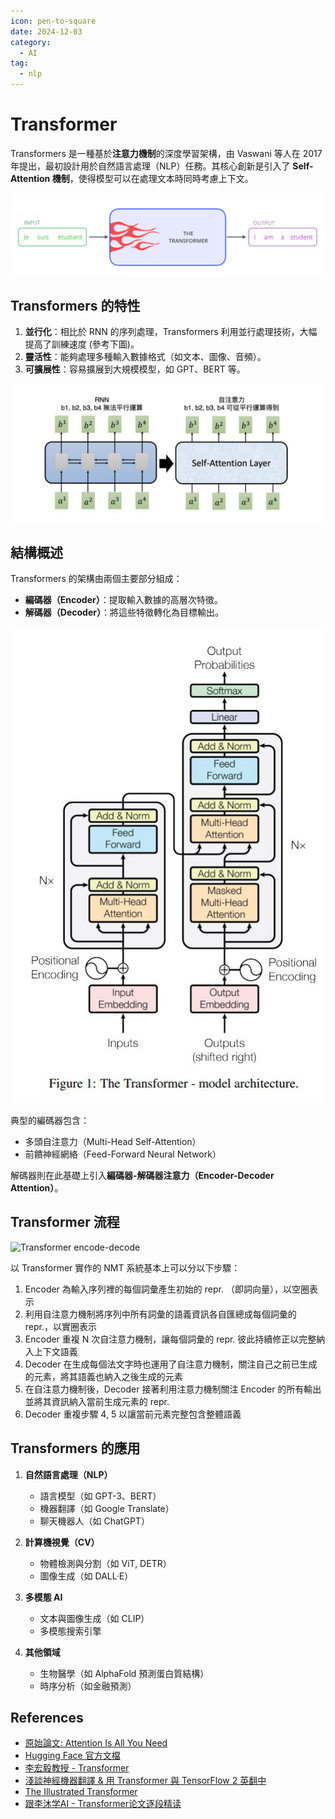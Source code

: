 ```yaml
---
icon: pen-to-square
date: 2024-12-03
category:
  - AI
tag:
  - nlp
---
```


# Transformer

Transformers 是一種基於**注意力機制**的深度學習架構，由 Vaswani 等人在 2017 年提出，最初設計用於自然語言處理（NLP）任務。其核心創新是引入了 **Self-Attention 機制**，使得模型可以在處理文本時同時考慮上下文。

![transformer](./images/transformer.png)

## Transformers 的特性

1. **並行化**：相比於 RNN 的序列處理，Transformers 利用並行處理技術，大幅提高了訓練速度 (參考下圖)。
2. **靈活性**：能夠處理多種輸入數據格式（如文本、圖像、音頻）。
3. **可擴展性**：容易擴展到大規模模型，如 GPT、BERT 等。

![transformer-rnn-vs-self-attention](./images/transformer-rnn-self-attention.jpg)

## 結構概述

Transformers 的架構由兩個主要部分組成：

- **編碼器（Encoder）**：提取輸入數據的高層次特徵。
- **解碼器（Decoder）**：將這些特徵轉化為目標輸出。

![transformer-model-architecture](./images/transformer-model-architecture.jpg)

典型的編碼器包含：

- 多頭自注意力（Multi-Head Self-Attention）
- 前饋神經網絡（Feed-Forward Neural Network）

解碼器則在此基礎上引入**編碼器-解碼器注意力（Encoder-Decoder Attention）**。

## Transformer 流程

![Transformer encode-decode](./images/transformer-nmt-encode-decode.gif)

以 Transformer 實作的 NMT 系統基本上可以分以下步驟：

1. Encoder 為輸入序列裡的每個詞彙產生初始的 repr. （即詞向量），以空圈表示
2. 利用自注意力機制將序列中所有詞彙的語義資訊各自匯總成每個詞彙的 repr.，以實圈表示
3. Encoder 重複 N 次自注意力機制，讓每個詞彙的 repr. 彼此持續修正以完整納入上下文語義
4. Decoder 在生成每個法文字時也運用了自注意力機制，關注自己之前已生成的元素，將其語義也納入之後生成的元素
5. 在自注意力機制後，Decoder 接著利用注意力機制關注 Encoder 的所有輸出並將其資訊納入當前生成元素的 repr.
6. Decoder 重複步驟 4, 5 以讓當前元素完整包含整體語義

## Transformers 的應用

1. **自然語言處理（NLP）**

   - 語言模型（如 GPT-3、BERT）
   - 機器翻譯（如 Google Translate）
   - 聊天機器人（如 ChatGPT）

2. **計算機視覺（CV）**

   - 物體檢測與分割（如 ViT, DETR）
   - 圖像生成（如 DALL·E）

3. **多模態 AI**

   - 文本與圖像生成（如 CLIP）
   - 多模態搜索引擎

4. **其他領域**
   - 生物醫學（如 AlphaFold 預測蛋白質結構）
   - 時序分析（如金融預測）

## References

- [原始論文: Attention Is All You Need](https://arxiv.org/abs/1706.03762)
- [Hugging Face 官方文檔](https://huggingface.co/transformers/)
- [李宏毅教授 - Transformer](https://www.youtube.com/watch?v=ugWDIIOHtPA&ab_channel=Hung-yiLee)
- [淺談神經機器翻譯 & 用 Transformer 與 TensorFlow 2 英翻中](https://leemeng.tw/neural-machine-translation-with-transformer-and-tensorflow2.html)
- [The Illustrated Transformer](https://jalammar.github.io/illustrated-transformer/)
- [跟李沐学AI - Transformer论文逐段精读](https://www.youtube.com/watch?v=nzqlFIcCSWQ&ab_channel=%E8%B7%9F%E6%9D%8E%E6%B2%90%E5%AD%A6AI)
